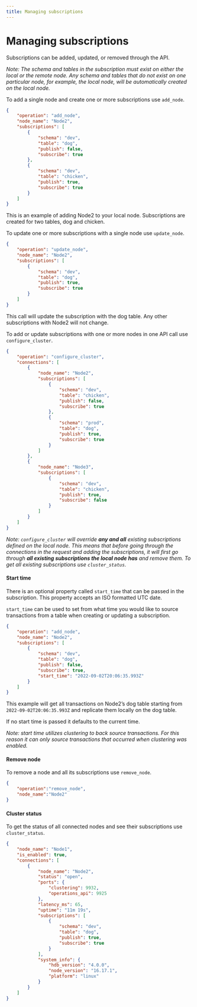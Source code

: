 ```yaml
---
title: Managing subscriptions
---
```


# Managing subscriptions

Subscriptions can be added, updated, or removed through the API.

_Note: The schema and tables in the subscription must exist on either the local or the remote node. Any schema and tables that do not exist on one particular node, for example, the local node, will be automatically created on the local node._

To add a single node and create one or more subscriptions use `add_node`.

```json
{
    "operation": "add_node",
    "node_name": "Node2",
    "subscriptions": [
        {
            "schema": "dev",
            "table": "dog",
            "publish": false,
            "subscribe": true
        },
        {
            "schema": "dev",
            "table": "chicken",
            "publish": true,
            "subscribe": true
        }
    ]
}
```

This is an example of adding Node2 to your local node. Subscriptions are created for two tables, dog and chicken.

To update one or more subscriptions with a single node use `update_node`.

```json
{
    "operation": "update_node",
    "node_name": "Node2",
    "subscriptions": [
        {
            "schema": "dev",
            "table": "dog",
            "publish": true,
            "subscribe": true
        }
    ]
}
```

This call will update the subscription with the dog table. Any other subscriptions with Node2 will not change.

To add or update subscriptions with one or more nodes in one API call use `configure_cluster`.

```json
{
    "operation": "configure_cluster",
    "connections": [
        {
            "node_name": "Node2",
            "subscriptions": [
                {
                    "schema": "dev",
                    "table": "chicken",
                    "publish": false,
                    "subscribe": true
                },
                {
                    "schema": "prod",
                    "table": "dog",
                    "publish": true,
                    "subscribe": true
                }
            ]
        },
        {
            "node_name": "Node3",
            "subscriptions": [
                {
                    "schema": "dev",
                    "table": "chicken",
                    "publish": true,
                    "subscribe": false
                }
            ]
        }
    ]
}
```

_Note: `configure_cluster` will override **any and all** existing subscriptions defined on the local node. This means that before going through the connections in the request and adding the subscriptions, it will first go through **all existing subscriptions the local node has** and remove them. To get all existing subscriptions use `cluster_status`._

#### Start time

There is an optional property called `start_time` that can be passed in the subscription. This property accepts an ISO formatted UTC date.

`start_time` can be used to set from what time you would like to source transactions from a table when creating or updating a subscription.

```json
{
    "operation": "add_node",
    "node_name": "Node2",
    "subscriptions": [
        {
            "schema": "dev",
            "table": "dog",
            "publish": false,
            "subscribe": true,
            "start_time": "2022-09-02T20:06:35.993Z"
        }
    ]
}
```

This example will get all transactions on Node2’s dog table starting from `2022-09-02T20:06:35.993Z` and replicate them locally on the dog table.

If no start time is passed it defaults to the current time.

_Note: start time utilizes clustering to back source transactions. For this reason it can only source transactions that occurred when clustering was enabled._

#### Remove node

To remove a node and all its subscriptions use `remove_node`.

```json
{
    "operation":"remove_node",
    "node_name":"Node2"
}
```

#### Cluster status

To get the status of all connected nodes and see their subscriptions use `cluster_status`.

```json
{
    "node_name": "Node1",
    "is_enabled": true,
    "connections": [
        {
            "node_name": "Node2",
            "status": "open",
            "ports": {
                "clustering": 9932,
                "operations_api": 9925
            },
            "latency_ms": 65,
            "uptime": "11m 19s",
            "subscriptions": [
                {
                    "schema": "dev",
                    "table": "dog",
                    "publish": true,
                    "subscribe": true
                }
            ],
            "system_info": {
                "hdb_version": "4.0.0",
                "node_version": "16.17.1",
                "platform": "linux"
            }
        }
    ]
}
```
